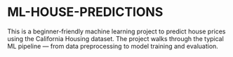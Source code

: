 # ML-HOUSE-PREDICTIONS
This is a beginner-friendly machine learning project to predict house prices using the California Housing dataset. The project walks through the typical ML pipeline — from data preprocessing to model training and evaluation.
